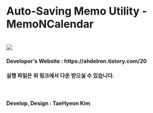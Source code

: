# Auto-Saving Memo Utility - MemoNCalendar
<br/>
<img src="https://user-images.githubusercontent.com/55177359/131240792-c7a16479-3ec2-441d-b7aa-5e71484c644e.png"/>
<h4>Developer's Website : https://ahdelron.tistory.com/20</h3>
<h4>실행 파일은 위 링크에서 다운 받으실 수 있습니다.</h3>
<br/>
<h4>Develop, Design : TaeHyeon Kim</h3>

